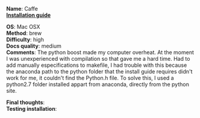 **Name**: Caffe </br>
**[Installation guide](http://caffe.berkeleyvision.org/installation.html)**

**OS**: Mac OSX </br>
**Method**: brew </br>
**Difficulty**: high</br>
**Docs quality**: medium </br>
**Comments**: The python boost made my computer overheat. At the moment I was unexperienced with compilation so that gave me a hard time. Had to add manually especifications to makefile, I had trouble with this because the anaconda path to the python folder that the install guide requires didn't work for me, it couldn't find the Python.h file. To solve this, I used a python2.7 folder installed appart from anaconda, directly from the python site. 

**Final thoughts**: </br>
**Testing installation**:
